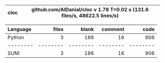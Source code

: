 cloc|github.com/AlDanial/cloc v 1.78  T=0.02 s (131.6 files/s, 48622.5 lines/s)
--- | ---

Language|files|blank|comment|code
:-------|-------:|-------:|-------:|-------:
Python|3|186|16|906
--------|--------|--------|--------|--------
SUM:|3|186|16|906
